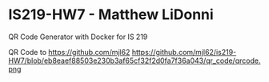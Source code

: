 # IS219-HW7 - Matthew LiDonni
QR Code Generator with Docker for IS 219

QR Code to https://github.com/mjl62
https://github.com/mjl62/is219-HW7/blob/eb8eaef88503e230b3af65cf32f2d0fa7f36a043/qr_code/qrcode.png
